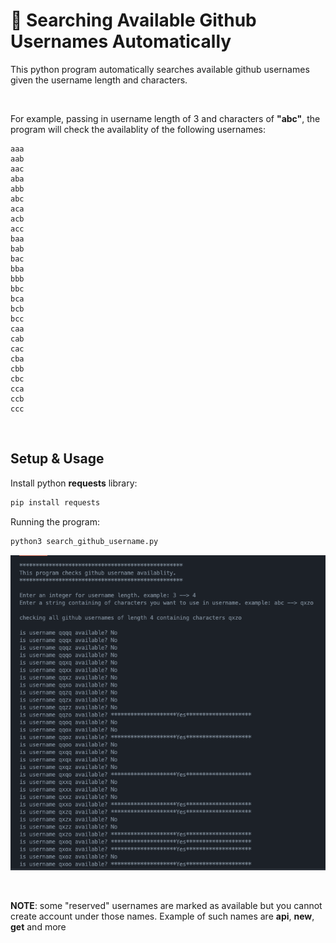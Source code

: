 # 🔎   Searching Available Github Usernames Automatically 

This python program automatically searches available github usernames given the username length and characters.

<br>

For example, passing in username length of 3 and characters of **"abc"**, the program will check the availablity of the following usernames:

```
aaa
aab
aac
aba
abb
abc
aca
acb
acc
baa
bab
bac
bba
bbb
bbc
bca
bcb
bcc
caa
cab
cac
cba
cbb
cbc
cca
ccb
ccc
```

<br>

## Setup & Usage
Install python **requests** library:

```bash
pip install requests
```

Running the program:
```bash
python3 search_github_username.py
```

![demo](./demo.png)

<br>

**NOTE**: some "reserved" usernames are marked as available but you cannot create account under those names. Example of such names are **api**, **new**, **get** and more